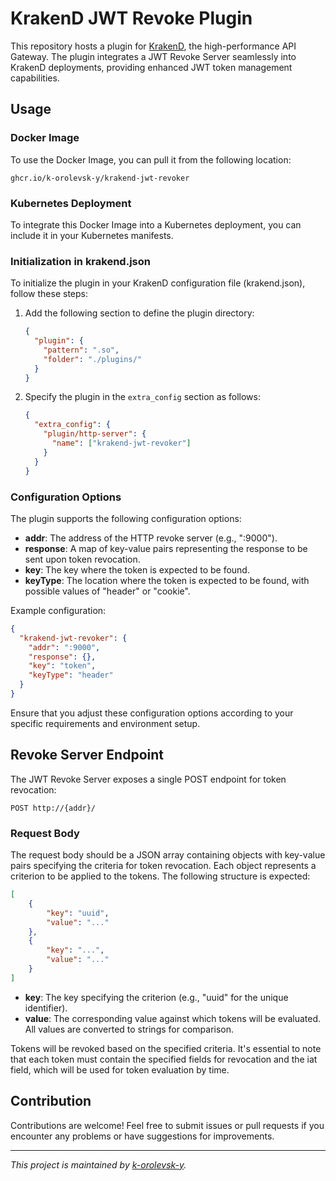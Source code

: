 # KrakenD JWT Revoke Plugin

This repository hosts a plugin for [KrakenD](https://github.com/krakend/krakend-ce), the high-performance API Gateway. The plugin integrates a JWT Revoke Server seamlessly into KrakenD deployments, providing enhanced JWT token management capabilities.

## Usage

### Docker Image

To use the Docker Image, you can pull it from the following location:

```
ghcr.io/k-orolevsk-y/krakend-jwt-revoker
```

### Kubernetes Deployment

To integrate this Docker Image into a Kubernetes deployment, you can include it in your Kubernetes manifests.

### Initialization in krakend.json

To initialize the plugin in your KrakenD configuration file (krakend.json), follow these steps:

1. Add the following section to define the plugin directory:

    ```json
    {
      "plugin": {
        "pattern": ".so",
        "folder": "./plugins/"
      }
    }   
    ```

2. Specify the plugin in the `extra_config` section as follows:

    ```json
    {
      "extra_config": {
        "plugin/http-server": {
          "name": ["krakend-jwt-revoker"]
        }
      }
    }
    ```

### Configuration Options

The plugin supports the following configuration options:

- **addr**: The address of the HTTP revoke server (e.g., ":9000").
- **response**: A map of key-value pairs representing the response to be sent upon token revocation.
- **key**: The key where the token is expected to be found.
- **keyType**: The location where the token is expected to be found, with possible values of "header" or "cookie".

Example configuration:

```json
{
  "krakend-jwt-revoker": {
    "addr": ":9000",
    "response": {},
    "key": "token",
    "keyType": "header"
  }
}
```

Ensure that you adjust these configuration options according to your specific requirements and environment setup.

## Revoke Server Endpoint

The JWT Revoke Server exposes a single POST endpoint for token revocation:

```
POST http://{addr}/
```

### Request Body

The request body should be a JSON array containing objects with key-value pairs specifying the criteria for token revocation. Each object represents a criterion to be applied to the tokens. The following structure is expected:

```json
[
    {
        "key": "uuid",
        "value": "..."
    },
    {
        "key": "...",
        "value": "..."
    }
]
```

- **key**: The key specifying the criterion (e.g., "uuid" for the unique identifier).
- **value**: The corresponding value against which tokens will be evaluated. All values are converted to strings for comparison.


Tokens will be revoked based on the specified criteria. It's essential to note that each token must contain the specified fields for revocation and the iat field, which will be used for token evaluation by time.

## Contribution

Contributions are welcome! Feel free to submit issues or pull requests if you encounter any problems or have suggestions for improvements.

---

*This project is maintained by [k-orolevsk-y](https://github.com/k-orolevsk-y).*